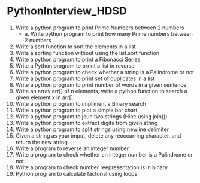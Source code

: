# PythonInterview_HDSD
1. Write a python program to print Prime Numbers between 2 numbers  
    - a. Write python program to print how many Prime numbers between 2 numbers
2.  Write a sort function to sort the elements in a list 
3. Write a sorting function without using the list.sort function 
4. Write a python program to print a Fibonacci Series
5. Write a Python program to prrint a list in reverse 
6. Write a python program to check whether a string is a Palindrome or not
7. Write a python program to print set of duplicates in a list
8. Write a python program to print number of words in a given sentence
9. Write an array arr[] of n elements, write a python function to search a given element x in  arr[].
10. Write a python program to impliment a Binary search 
11. Write a python program to plot a simple bar chart 
12. Write a python program to joun two strings (Hint: using join())
13. Write a python program to extract digits from given string 
14. Write a python program to split strings using newline delimiter 
15. Given a string as your imput, delete any reoccurring character, and return the new string.
16. Write a program to reverse an integer number
17. Write a program to check whether an integer number is a Palindrome or not
18. Write a program to check number reepresentation is in binary
19. Python program to calculate factorial using loops
